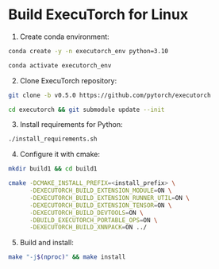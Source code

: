 # Build ExecuTorch for Linux

1. Create conda environment:
```bash
conda create -y -n executorch_env python=3.10
```
```bash
conda activate executorch_env
```

2. Clone ExecuTorch repository:
```bash
git clone -b v0.5.0 https://github.com/pytorch/executorch
```
```bash
cd executorch && git submodule update --init
```

3. Install requirements for Python:
```bash
./install_requirements.sh
```

4. Configure it with cmake:
```bash
mkdir build1 && cd build1
```
```bash
cmake -DCMAKE_INSTALL_PREFIX=<install_prefix> \
      -DEXECUTORCH_BUILD_EXTENSION_MODULE=ON \
      -DEXECUTORCH_BUILD_EXTENSION_RUNNER_UTIL=ON \
      -DEXECUTORCH_BUILD_EXTENSION_TENSOR=ON \
      -DEXECUTORCH_BUILD_DEVTOOLS=ON \
      -DBUILD_EXECUTORCH_PORTABLE_OPS=ON \
      -DEXECUTORCH_BUILD_XNNPACK=ON ../
```

5. Build and install:
```bash
make "-j$(nproc)" && make install
```